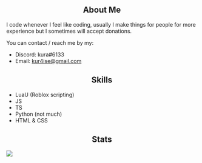 <h2 align="center">About Me</h2>
I code whenever I feel like coding, usually I make things for people for more experience but I sometimes will accept donations.

You can contact / reach me by my:
* Discord: kura#6133
* Email: kur4ise@gmail.com

<h2 align="center">Skills</h2>

- LuaU (Roblox scripting)
- JS
- TS
- Python (not much)
- HTML & CSS

<h2 align="center">Stats</h2>
<img src="https://gpvc.arturio.dev/kuraise">
<!--
**kuraise/kuraise** is a ✨ _special_ ✨ repository because its `README.md` (this file) appears on your GitHub profile.

Here are some ideas to get you started:

- 🔭 I’m currently working on ...
- 🌱 I’m currently learning ...
- 👯 I’m looking to collaborate on ...
- 🤔 I’m looking for help with ...
- 💬 Ask me about ...
- 📫 How to reach me: ...
- 😄 Pronouns: ...
- ⚡ Fun fact: ...
-->
